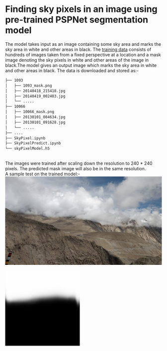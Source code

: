 # Finding sky pixels in an image using pre-trained PSPNet segmentation model

The model takes input as an image containing some sky area and marks the sky area in white and other areas in black.
The [training data](https://mypages.valdosta.edu/rpmihail/skyfinder/images/) consists of hundreds of images taken from a fixed perspective at a location and a mask image denoting the sky pixels in white and other areas of the image in black.The model gives an output image which marks the sky area in white and other areas
in black. The data is downloaded and stored as:-
```bash
├── 1093
│   ├── 1093_mask.png
│   ├── 20140418_215418.jpg
│   ├── 20140419_002403.jpg
│   └── .....
├── 10066
│   ├── 10066_mask.png
│   ├── 20130101_084634.jpg
│   ├── 20130101_091628.jpg
│   └── .....
├── ....
├── SkyPixel.ipynb
├── SkyPixelPredict.ipynb
└── skyPixelModel.h5
```
\
The images were trained after scaling down the resolution to 240 * 240 pixels. The predicted mask image will also be in the same resolution.
\
A sample test on the trained model:-
\
![original image](test_img.jpg?raw=true "test_img.jpg")
\
\
![Generated mask](test_mask.png?raw=true "test_mask.png")


